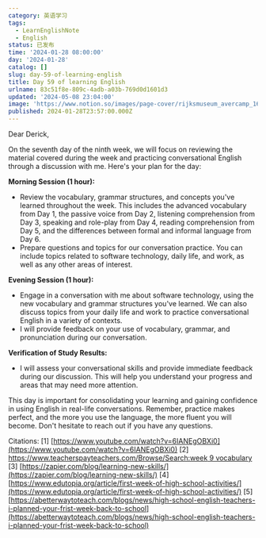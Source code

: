 ```yaml
---
category: 英语学习
tags:
  - LearnEnglishNote
  - English
status: 已发布
time: '2024-01-28 08:00:00'
day: '2024-01-28'
catalog: []
slug: day-59-of-learning-english
title: Day 59 of learning English
urlname: 83c51f8e-809c-4adb-a03b-769d0d1601d3
updated: '2024-05-08 23:04:00'
image: 'https://www.notion.so/images/page-cover/rijksmuseum_avercamp_1620.jpg'
published: 2024-01-28T23:57:00.000Z
---
```


Dear Derick,


On the seventh day of the ninth week, we will focus on reviewing the material covered during the week and practicing conversational English through a discussion with me. Here's your plan for the day:


**Morning Session (1 hour):**

- Review the vocabulary, grammar structures, and concepts you've learned throughout the week. This includes the advanced vocabulary from Day 1, the passive voice from Day 2, listening comprehension from Day 3, speaking and role-play from Day 4, reading comprehension from Day 5, and the differences between formal and informal language from Day 6.
- Prepare questions and topics for our conversation practice. You can include topics related to software technology, daily life, and work, as well as any other areas of interest.

**Evening Session (1 hour):**

- Engage in a conversation with me about software technology, using the new vocabulary and grammar structures you've learned. We can also discuss topics from your daily life and work to practice conversational English in a variety of contexts.
- I will provide feedback on your use of vocabulary, grammar, and pronunciation during our conversation.

**Verification of Study Results:**

- I will assess your conversational skills and provide immediate feedback during our discussion. This will help you understand your progress and areas that may need more attention.

This day is important for consolidating your learning and gaining confidence in using English in real-life conversations. Remember, practice makes perfect, and the more you use the language, the more fluent you will become. Don't hesitate to reach out if you have any questions.


Citations:
[1] [https://www.youtube.com/watch?v=6IANEgOBXi0](https://www.youtube.com/watch?v=6IANEgOBXi0)
[2] [https://www.teacherspayteachers.com/Browse/Search:week 9 vocabulary](https://www.teacherspayteachers.com/Browse/Search:week%209%20vocabulary)
[3] [https://zapier.com/blog/learning-new-skills/](https://zapier.com/blog/learning-new-skills/)
[4] [https://www.edutopia.org/article/first-week-of-high-school-activities/](https://www.edutopia.org/article/first-week-of-high-school-activities/)
[5] [https://abetterwaytoteach.com/blogs/news/high-school-english-teachers-i-planned-your-frist-week-back-to-school](https://abetterwaytoteach.com/blogs/news/high-school-english-teachers-i-planned-your-frist-week-back-to-school)

